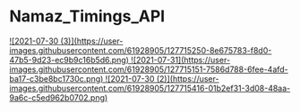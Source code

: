 # Namaz_Timings_API
<a href = "https://namaz-timing102.herokuapp.com/">
![2021-07-30 (3)](https://user-images.githubusercontent.com/61928905/127715250-8e675783-f8d0-47b5-9d23-ec9b9c16b5d6.png)
![2021-07-31](https://user-images.githubusercontent.com/61928905/127715151-7586d788-6fee-4afd-ba17-c3be8bc1730c.png)
![2021-07-30 (2)](https://user-images.githubusercontent.com/61928905/127715416-01b2ef31-3d08-48aa-9a6c-c5ed962b0702.png)
</a>
